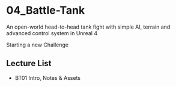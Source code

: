 # 04_Battle-Tank
An open-world head-to-head tank fight with simple AI, terrain and advanced control system in Unreal 4

Starting a new Challenge

## Lecture List
* BT01 Intro, Notes & Assets
